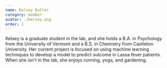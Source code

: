 ```yaml
---
name: Kelsey Butler
category: member
avatar: ./kelsey.png
order: 1
---
```


Kelsey is a graduate student in the lab, and she holds a B.A. in Psychology from the University of Vermont and a B.S. in Chemistry from Castleton University. Her current project is focused on using machine learning techniques to develop a model to predict outcome in Lassa fever patients. When she isn't in the lab, she enjoys running, yoga, and gardening.